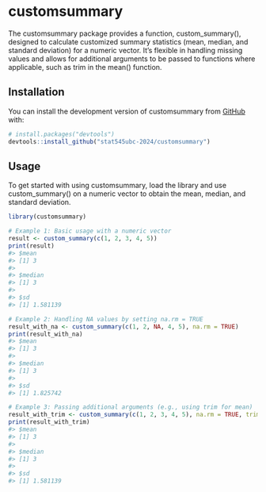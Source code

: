 
<!-- README.md is generated from README.Rmd. Please edit that file -->

# customsummary

<!-- badges: start -->
<!-- badges: end -->

The customsummary package provides a function, custom_summary(),
designed to calculate customized summary statistics (mean, median, and
standard deviation) for a numeric vector. It’s flexible in handling
missing values and allows for additional arguments to be passed to
functions where applicable, such as trim in the mean() function.

## Installation

You can install the development version of customsummary from
[GitHub](https://github.com/) with:

``` r
# install.packages("devtools")
devtools::install_github("stat545ubc-2024/customsummary")
```

## Usage

To get started with using customsummary, load the library and use
custom_summary() on a numeric vector to obtain the mean, median, and
standard deviation.

``` r
library(customsummary)

# Example 1: Basic usage with a numeric vector
result <- custom_summary(c(1, 2, 3, 4, 5))
print(result)
#> $mean
#> [1] 3
#> 
#> $median
#> [1] 3
#> 
#> $sd
#> [1] 1.581139

# Example 2: Handling NA values by setting na.rm = TRUE
result_with_na <- custom_summary(c(1, 2, NA, 4, 5), na.rm = TRUE)
print(result_with_na)
#> $mean
#> [1] 3
#> 
#> $median
#> [1] 3
#> 
#> $sd
#> [1] 1.825742

# Example 3: Passing additional arguments (e.g., using trim for mean)
result_with_trim <- custom_summary(c(1, 2, 3, 4, 5), na.rm = TRUE, trim = 0.1)
print(result_with_trim)
#> $mean
#> [1] 3
#> 
#> $median
#> [1] 3
#> 
#> $sd
#> [1] 1.581139
```
